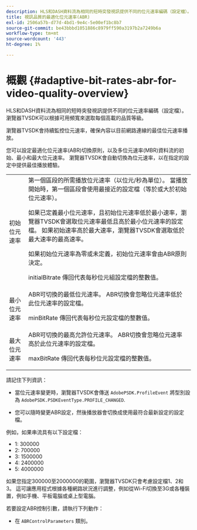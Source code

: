 ```yaml
---
description: HLS和DASH資料流為相同的短時突發視訊提供不同的位元速率編碼（設定檔）。 瀏覽器TVSDK可以根據可用頻寬來選取每個高載的品質等級。
title: 視訊品質的最適化位元速率(ABR)
exl-id: 2506a57b-d77d-4bd1-9e4c-5e00ef1bc8b7
source-git-commit: be43bbbd1051886c8979ff590a3197b2a7249b6a
workflow-type: tm+mt
source-wordcount: '443'
ht-degree: 1%

---
```


# 概觀 {#adaptive-bit-rates-abr-for-video-quality-overview}

HLS和DASH資料流為相同的短時突發視訊提供不同的位元速率編碼（設定檔）。 瀏覽器TVSDK可以根據可用頻寬來選取每個高載的品質等級。

瀏覽器TVSDK會持續監控位元速率，確保內容以目前網路連線的最佳位元速率播放。

您可以設定最適化位元速率(ABR)切換原則，以及多位元速率(MBR)資料流的初始、最小和最大位元速率。 瀏覽器TVSDK會自動切換為位元速率，以在指定的設定中提供最佳播放體驗。

<table id="table_AF838E082235406AA359BF1C1A77F85F"> 
 <tbody> 
  <tr> 
   <td colname="col01"> 初始位元速率 </td> 
   <td colname="col2">第一個區段的所需播放位元速率（以位元/秒為單位）。 當播放開始時，第一個區段會使用最接近的設定檔（等於或大於初始位元速率）。 <p> 如果已定義最小位元速率，且初始位元速率低於最小速率，瀏覽器TVSDK會選取位元速率最低且高於最小位元速率的設定檔。 如果初始速率高於最大速率，瀏覽器TVSDK會選取低於最大速率的最高速率。 </p> <p>如果初始位元速率為零或未定義，初始位元速率會由ABR原則決定。 </p> <p><span class="codeph"> initialBitrate</span> 傳回代表每秒位元組設定檔的整數值。 </p> </td> 
  </tr> 
  <tr> 
   <td colname="col01"> 最小位元速率 </td> 
   <td colname="col2">ABR可切換的最低位元速率。 ABR切換會忽略位元速率低於此位元速率的設定檔。 <p><span class="codeph"> minBitRate</span> 傳回代表每秒位元設定檔的整數值。 </p> </td> 
  </tr> 
  <tr> 
   <td colname="col01"> 最大位元速率 </td> 
   <td colname="col2">ABR可切換的最高允許位元速率。 ABR切換會忽略位元速率高於此位元速率的設定檔。 <p><span class="codeph"> maxBitRate</span> 傳回代表每秒位元設定檔的整數值。 </p> </td> 
  </tr> 
 </tbody> 
</table>

請記住下列資訊：

* 當位元速率變更時，瀏覽器TVSDK會傳送 `AdobePSDK.ProfileEvent` 將型別設為 `AdobePSDK.PSDKEventType.PROFILE_CHANGED`.

* 您可以隨時變更ABR設定，然後播放器會切換成使用最符合最新設定的設定檔。

例如，如果串流具有以下設定檔：

* 1: 300000
* 2: 700000
* 3: 1500000
* 4: 2400000
* 5: 4000000

如果您指定300000至2000000的範圍，瀏覽器TVSDK只會考慮設定檔1、2和3。 這可讓應用程式根據各種網路狀況進行調整，例如從Wi-Fi切換至3G或各種裝置，例如手機、平板電腦或桌上型電腦。

若要設定ABR控制引數，請執行下列動作：

* 在 `ABRControlParameters` 類別。
